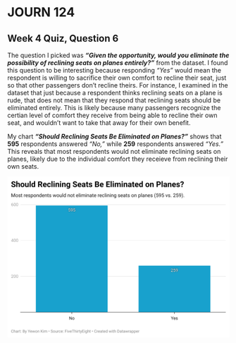 # JOURN 124 
## Week 4 Quiz, Question 6

The question I picked was ***“Given the opportunity, would you eliminate the possibility of reclining seats on planes entirely?”*** from the dataset. I found this question to be interesting because responding *“Yes”* would mean the respondent is willing to sacrifice their own comfort to recline their seat, just so that other passengers don’t recline theirs. For instance, I examined in the dataset that just because a respondent thinks reclining seats on a plane is rude, that does not mean that they respond that reclining seats should be eliminated entirely. This is likely because many passengers recognize the certian level of comfort they receive from being able to recline their own seat, and wouldn’t want to take that away for their own benefit. 

My chart ***“Should Reclining Seats Be Eliminated on Planes?”*** shows that **595** respondents answered *“No,”* while **259** respondents answered *“Yes.”* This reveals that most respondents would not eliminate reclining seats on planes, likely due to the individual comfort they receieve from reclining their own seats. 

![This is a data wrapper chart](https://github.com/yewonjkim/j124-w4quiz/blob/5be1c7e57e6b908733288598165057344f0f3c59/J124%20Yewon%20W4%20Quiz%20Q5.png)
